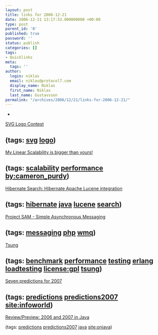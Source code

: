 ```yaml
---
layout: post
title: links for 2006-12-21
date: 2006-12-21 13:17:53.000000000 +00:00
type: post
parent_id: '0'
published: true
password: ''
status: publish
categories: []
tags:
- Quicklinks
meta:
  tags: ''
author:
  login: niklas
  email: niklas@protocol7.com
  display_name: Niklas
  first_name: Niklas
  last_name: Gustavsson
permalink: "/archives/2006/12/21/links-for-2006-12-21/"
---
```

- 
[SVG Logo Contest](http://svglogo.com/finalists.html)

(tags: [svg](http://del.icio.us/protocol7/svg) [logo](http://del.icio.us/protocol7/logo))
- 
[My Linear Scalability is bigger than yours!](http://jroller.com/page/cpurdy?entry=my_linear_scalability_is_bigger)

(tags: [scalability](http://del.icio.us/protocol7/scalability) [performance](http://del.icio.us/protocol7/performance) [by:cameron\_purdy](http://del.icio.us/protocol7/by:cameron_purdy))
- 
[Hibernate Search: Hibernate Apache Lucene integration](http://blog.hibernate.org/cgi-bin/blosxom.cgi/2006/12/20#hibernatesearch)

(tags: [hibernate](http://del.icio.us/protocol7/hibernate) [java](http://del.icio.us/protocol7/java) [lucene](http://del.icio.us/protocol7/lucene) [search](http://del.icio.us/protocol7/search))
- 
[Project SAM - Simple Asynchronous Messaging](http://project-sam.awardspace.com/)

(tags: [messaging](http://del.icio.us/protocol7/messaging) [php](http://del.icio.us/protocol7/php) [wmq](http://del.icio.us/protocol7/wmq))
- 
[Tsung](http://tsung.erlang-projects.org/)

(tags: [benchmark](http://del.icio.us/protocol7/benchmark) [performance](http://del.icio.us/protocol7/performance) [testing](http://del.icio.us/protocol7/testing) [erlang](http://del.icio.us/protocol7/erlang) [loadtesting](http://del.icio.us/protocol7/loadtesting) [license:gpl](http://del.icio.us/protocol7/license:gpl) [tsung](http://del.icio.us/protocol7/tsung))
- 
[Seven predictions for 2007](http://www.infoworld.com/article/06/12/18/51NNtechwatch_1.html)

(tags: [predictions](http://del.icio.us/protocol7/predictions) [predictions2007](http://del.icio.us/protocol7/predictions2007) [site:infoworld](http://del.icio.us/protocol7/site:infoworld))
- 
[Review/Preview: 2006 and 2007 in Java](http://www.onjava.com/pub/a/onjava/2006/12/20/2006-onjava-yearender.html?CMP=OTC-FP2116136014&ATT=Review+Preview+2006+and+2007+in+Java)

(tags: [predictions](http://del.icio.us/protocol7/predictions) [predictions2007](http://del.icio.us/protocol7/predictions2007) [java](http://del.icio.us/protocol7/java) [site:onjava](http://del.icio.us/protocol7/site:onjava))
